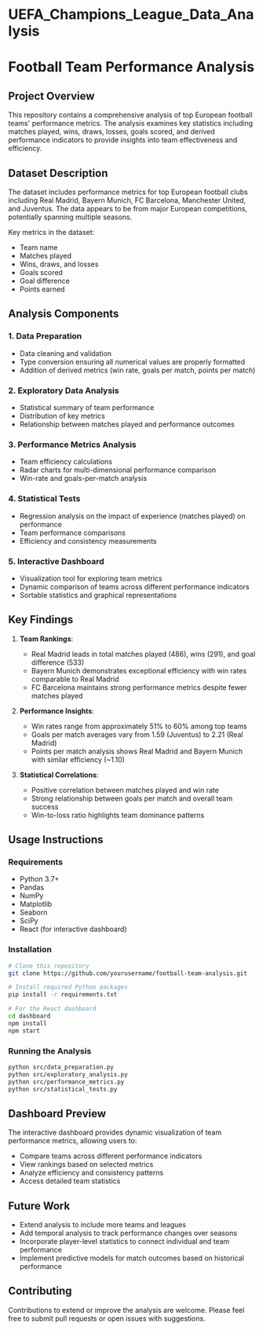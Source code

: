 # UEFA_Champions_League_Data_Analysis

# Football Team Performance Analysis

## Project Overview
This repository contains a comprehensive analysis of top European football teams' performance metrics. The analysis examines key statistics including matches played, wins, draws, losses, goals scored, and derived performance indicators to provide insights into team effectiveness and efficiency.

## Dataset Description
The dataset includes performance metrics for top European football clubs including Real Madrid, Bayern Munich, FC Barcelona, Manchester United, and Juventus. The data appears to be from major European competitions, potentially spanning multiple seasons.

Key metrics in the dataset:
- Team name
- Matches played
- Wins, draws, and losses
- Goals scored
- Goal difference
- Points earned

## Analysis Components

### 1. Data Preparation
- Data cleaning and validation
- Type conversion ensuring all numerical values are properly formatted
- Addition of derived metrics (win rate, goals per match, points per match)

### 2. Exploratory Data Analysis
- Statistical summary of team performance
- Distribution of key metrics
- Relationship between matches played and performance outcomes

### 3. Performance Metrics Analysis
- Team efficiency calculations
- Radar charts for multi-dimensional performance comparison
- Win-rate and goals-per-match analysis

### 4. Statistical Tests
- Regression analysis on the impact of experience (matches played) on performance
- Team performance comparisons
- Efficiency and consistency measurements

### 5. Interactive Dashboard
- Visualization tool for exploring team metrics
- Dynamic comparison of teams across different performance indicators
- Sortable statistics and graphical representations

## Key Findings

1. **Team Rankings**:
   - Real Madrid leads in total matches played (486), wins (291), and goal difference (533)
   - Bayern Munich demonstrates exceptional efficiency with win rates comparable to Real Madrid
   - FC Barcelona maintains strong performance metrics despite fewer matches played

2. **Performance Insights**:
   - Win rates range from approximately 51% to 60% among top teams
   - Goals per match averages vary from 1.59 (Juventus) to 2.21 (Real Madrid)
   - Points per match analysis shows Real Madrid and Bayern Munich with similar efficiency (~1.10)

3. **Statistical Correlations**:
   - Positive correlation between matches played and win rate
   - Strong relationship between goals per match and overall team success
   - Win-to-loss ratio highlights team dominance patterns

## Usage Instructions

### Requirements
- Python 3.7+
- Pandas
- NumPy
- Matplotlib
- Seaborn
- SciPy
- React (for interactive dashboard)

### Installation
```bash
# Clone this repository
git clone https://github.com/yourusername/football-team-analysis.git

# Install required Python packages
pip install -r requirements.txt

# For the React dashboard
cd dashboard
npm install
npm start
```

### Running the Analysis
```bash
python src/data_preparation.py
python src/exploratory_analysis.py
python src/performance_metrics.py
python src/statistical_tests.py
```

## Dashboard Preview
The interactive dashboard provides dynamic visualization of team performance metrics, allowing users to:
- Compare teams across different performance indicators
- View rankings based on selected metrics
- Analyze efficiency and consistency patterns
- Access detailed team statistics

## Future Work
- Extend analysis to include more teams and leagues
- Add temporal analysis to track performance changes over seasons
- Incorporate player-level statistics to connect individual and team performance
- Implement predictive models for match outcomes based on historical performance

## Contributing
Contributions to extend or improve the analysis are welcome. Please feel free to submit pull requests or open issues with suggestions.

